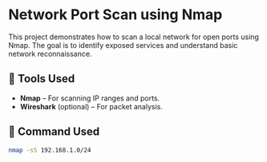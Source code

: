 # Network Port Scan using Nmap

This project demonstrates how to scan a local network for open ports using Nmap. The goal is to identify exposed services and understand basic network reconnaissance.

## 🔧 Tools Used
- **Nmap** – For scanning IP ranges and ports.
- **Wireshark** (optional) – For packet analysis.

## 📌 Command Used
```bash
nmap -sS 192.168.1.0/24
